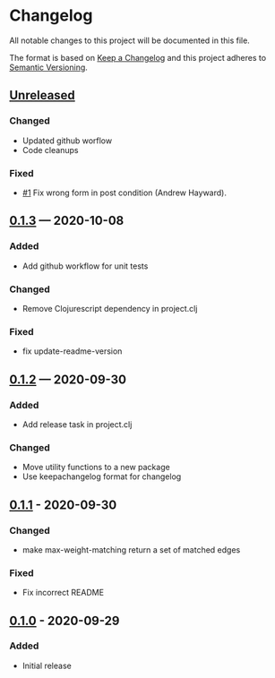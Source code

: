 # Changelog

All notable changes to this project will be documented in this file.

The format is based on [Keep a Changelog](http://keepachangelog.com)
and this project adheres to [Semantic Versioning](http://semver.org/spec/v2.0.0.html).


## [Unreleased]
### Changed
- Updated github worflow
- Code cleanups
### Fixed
- [#1](https://github.com/ageneau/blossom/pull/1) Fix wrong form in post condition (Andrew Hayward).

## [0.1.3] — 2020-10-08
### Added
- Add github workflow for unit tests
### Changed
- Remove Clojurescript dependency in project.clj
### Fixed
- fix update-readme-version

## [0.1.2] — 2020-09-30
### Added
- Add release task in project.clj
### Changed
- Move utility functions to a new package
- Use keepachangelog format for changelog

## [0.1.1] - 2020-09-30
### Changed
- make max-weight-matching return a set of matched edges
### Fixed
- Fix incorrect README

## [0.1.0] - 2020-09-29
### Added
- Initial release


[0.1.0]: https://github.com/ageneau/blossom/compare/0.0.0...0.1.0
[0.1.1]: https://github.com/ageneau/blossom/compare/v0.1.0...v0.1.1
[0.1.2]: https://github.com/ageneau/blossom/compare/v0.1.1...0.1.2
[0.1.3]: https://github.com/ageneau/blossom/compare/0.1.2...0.1.3
[Unreleased]: https://github.com/ageneau/blossom/compare/0.1.3...HEAD
